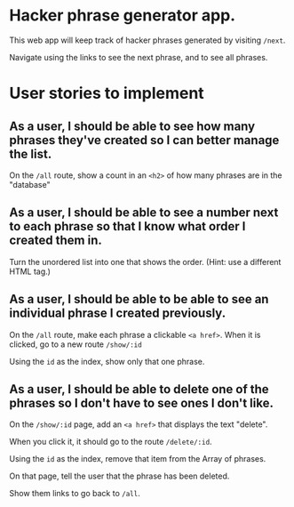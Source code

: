 
# Hacker phrase generator app.

This web app will keep track of hacker phrases generated by visiting `/next`.

Navigate using the links to see the next phrase, and to see all phrases.


# User stories to implement

## As a user, I should be able to see how many phrases they've created so I can better manage the list.

On the `/all` route, show a count in an `<h2>` of how many phrases are in the "database"


## As a user, I should be able to see a number next to each phrase so that I know what order I created them in.

Turn the unordered list into one that shows the order. (Hint: use a different HTML tag.)

## As a user, I should be able to be able to see an individual phrase I created previously.

On the `/all` route, make each phrase a clickable `<a href>`. When it is clicked, go to a new route `/show/:id`

Using the `id` as the index, show only that one phrase.

## As a user, I should be able to delete one of the phrases so I don't have to see ones I don't like.

On the `/show/:id` page, add an `<a href>` that displays the text "delete".

When you click it, it should go to the route `/delete/:id`.

Using the `id` as the index, remove that item from the Array of phrases.

On that page, tell the user that the phrase has been deleted.

Show them links to go back to `/all`.
